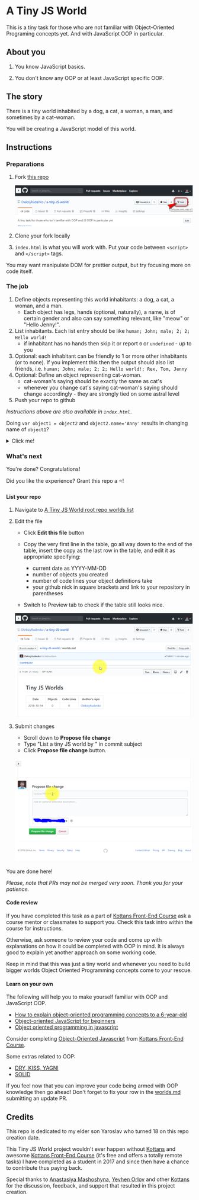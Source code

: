 # A Tiny JS World

This is a tiny task for those who are not familiar with
Object-Oriented Programing concepts yet.
And with JavaScript OOP in particular.

## About you

1. You know JavaScript basics.

1. You don't know any OOP or at least JavaScript specific OOP.

## The story

There is a tiny world inhabited by a dog, a cat, a woman,
a man, and sometimes by a cat-woman.

You will be creating a JavaScript model of this world.

## Instructions

### Preparations

1. Fork [this repo](https://github.com/OleksiyRudenko/a-tiny-JS-world)

   ![fork](img/fork.png)

1. Clone your fork locally

1. `index.html` is what you will work with. Put your code
   between `<script>` and `</script>` tags.

You may want manipulate DOM for prettier output, but
try focusing more on code itself.

### The job

 1. Define objects representing this world inhabitants:
    a dog, a cat, a woman, and a man.
    - Each object has legs, hands (optional, naturally),
      a name, is of certain gender and also can say
      something relevant, like "meow" or "Hello Jenny!".
 1. List inhabitants. Each list entry should be like
    `human; John; male; 2; 2; Hello world!`
    - if inhabitant has no hands then
      skip it or report `0` or `undefined` - up to you
 1. Optional: each inhabitant can be friendly to 1 or
    more other inhabitants (or to none). If you implement
    this then the output should also list friends, i.e.
    `human; John; male; 2; 2; Hello world!; Rex, Tom, Jenny`
 1. Optional: Define an object representing cat-woman.
    - cat-woman's saying should be exactly the same as
      cat's
    - whenever you change cat's saying cat-woman's saying
      should change accordingly - they are strongly tied
      on some astral level
 1. Push your repo to github

_Instructions above are also available in `index.html`_.

Doing `var object1 = object2` and `object2.name='Anny'`
results in changing name of `object1`?

<details><summary>Click me!</summary>

    Read about
    [Copying Objects in JavaScript](https://scotch.io/bar-talk/copying-objects-in-javascript)

</details>

### What's next

You're done? Congratulations!

Did you like the experience?
Grant this repo a :star:!

#### List your repo

1. Navigate to [A Tiny JS World root repo worlds list](https://github.com/OleksiyRudenko/a-tiny-JS-world/blob/master/worlds.md)

1. Edit the file
   * Click **Edit this file** button

   * Copy the very first line in the table, go all way down
     to the end of the table, insert the copy as
     the last row in the table, and edit it as
     appropriate specifying:
     - current date as YYYY-MM-DD
     - number of objects you created
     - number of code lines your object definitions take
     - your github nick in square brackets
       and link to your repository in parentheses

   * Switch to Preview tab to check if the table still looks
     nice.

   ![edit-animated](img/edit.gif)

1. Submit changes
   * Scroll down to **Propose file change**
   * Type "List a tiny JS world by <your name>" in commit subject
   * Click **Propose file change** button.

   ![do-pr](img/pr.gif)

You are done here!

_Please, note that PRs may not be merged very soon. Thank you
for your patience._

#### Code review

If you have completed this task as a part
of [Kottans Front-End Course](https://github.com/kottans/frontend)
ask a course mentor or classmates to support you.
Check this task intro within the course for instructions.

Otherwise, ask someone to review your code and come up with
explanations on how it could be completed with OOP
in mind. It is always good to explain yet another
approach on some working code.

Keep in mind that this was just a tiny world and
whenever you need to build bigger worlds
Object Oriented Programming concepts come
to your rescue.

#### Learn on your own

The following will help you to make yourself familiar
with OOP and JavaScript OOP.

- [How to explain object-oriented programming concepts to a 6-year-old](https://medium.freecodecamp.org/object-oriented-programming-concepts-21bb035f7260)
- [Object-oriented JavaScript for beginners](https://developer.mozilla.org/en-US/docs/Learn/JavaScript/Objects/Object-oriented_JS)
- [Object oriented programming in javascript](https://www.sohamkamani.com/blog/2016/04/30/oops-in-js/)

Consider completing
[Object-Oriented Javascript](https://github.com/kottans/frontend/blob/master/tasks/js-oop.md)
from [Kottans Front-End Course](https://github.com/kottans/frontend).

Some extras related to OOP:
 - [DRY, KISS, YAGNI](https://code.tutsplus.com/tutorials/3-key-software-principles-you-must-understand--net-25161)
 - [SOLID](https://medium.com/@cramirez92/s-o-l-i-d-the-first-5-priciples-of-object-oriented-design-with-javascript-790f6ac9b9fa)

If you feel now that you can improve your code being armed
with OOP knowledge then go ahead! Don't forget to fix your row
in the [worlds.md](https://github.com/OleksiyRudenko/a-tiny-JS-world/blob/master/worlds.md)
submitting an update PR.

## Credits

This repo is dedicated to my elder son Yaroslav who turned
18 on this repo creation date.

This Tiny JS World project wouldn't ever happen without
[Kottans](http://kottans.org/) and awesome
[Kottans Front-End Course](https://github.com/kottans/frontend)
(it's free and offers a totally remote tasks)
I have completed as a student in 2017 and since then
have a chance to contribute thus paying back.

Special thanks to [Anastasiya Mashoshyna](https://github.com/AMashoshyna),
[Yevhen Orlov](https://github.com/yevhenorlov) and other
[Kottans](https://github.com/kottans) for the discussion, feedback,
and support that resulted in this project creation.
